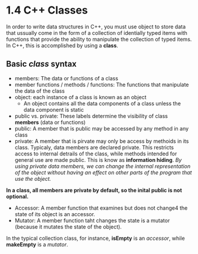 # 1.4 C++ Classes

In order to write data structures in C++, you must use object to store data that ussually come in the form of a collection of identially typed items with functions that provide the ability to manipulate the collection of typed items. In C++, this is accomplished by using a **class**. 

## Basic *class* syntax

- members: The data or functions of a class
- member functions / methods / functions: The functions that manipulate the data of the class
- object: each instance of a class is known as an object
	- An object contains all the data components of a class unless the data component is static
- public vs. private: These labels determine the visibility of class **members** (data or functions)
- public: A member that is public may be accessed by any method in any class
- private: A member that is pirvate may only be access by methoids in its class. Typicaly, data members are declared private. This restricts access to internal detrails of the class, while methods intended for general use are made public. This is know as **information hiding**. *By using private data members, we can change the internal representation of the object without having an effect on other parts of the program that use the object.*

**In a class, all members are private by default, so the inital public is not optional.**

- Accessor: A member function that examines but does not change4 the state of its object is an accessor.
- Mutator: A member function taht changes the state is a mutator (because it mutates the state of the object).

In the typical collection class, for instance, **isEmpty** is an *accessor*, while **makeEmpty** is a *mutator*.
